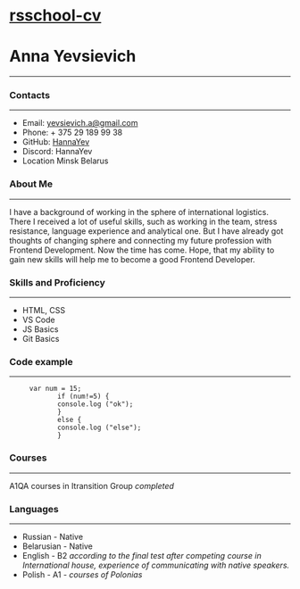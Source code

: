 
# [rsschool-cv](https://github.com/HannaYev/rsschool-cv/tree/gh-pages#rsschool-cv)


# Anna Yevsievich
_____

### Contacts
_____
* Email: yevsievich.a@gmail.com
* Phone: + 375 29 189 99 38
* GitHub: [HannaYev](https://github.com/HannaYev)
* Discord: HannaYev
* Location Minsk Belarus

### About Me
_____
I have a background of working in the sphere of international logistics. There I received a lot of useful skills, such as working in the team, stress resistance, language experience and analytical one. But I have already got thoughts of changing sphere and connecting my future profession with Frontend Development. Now the time has come. 
Hope, that my ability to gain new skills will help me to become a good Frontend Developer.

### Skills and Proficiency
_____
* HTML, CSS
* VS Code 
* JS Basics 
* Git Basics 

### Code example
_____
```
     var num = 15;
            if (num!=5) {
            console.log ("ok");
            }
            else {
            console.log ("else");
            }
```
               
### Courses
_____
A1QA courses in Itransition Group *completed*

### Languages
_____
* Russian - Native
* Belarusian - Native
* English  - B2  *according to the final test after competing course in International house, experience of communicating with native speakers.*
* Polish - A1  - *courses of Polonias*

